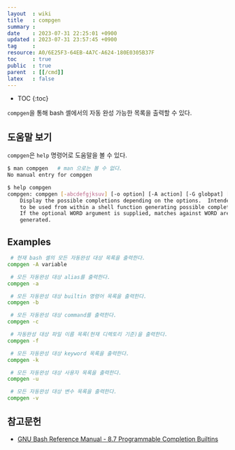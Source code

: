 ```yaml
---
layout  : wiki
title   : compgen
summary : 
date    : 2023-07-31 22:25:01 +0900
updated : 2023-07-31 23:57:45 +0900
tag     : 
resource: A0/6E25F3-64EB-4A7C-A624-180E0305B37F
toc     : true
public  : true
parent  : [[/cmd]]
latex   : false
---
```

* TOC
{:toc}

`compgen`을 통해 bash 셸에서의 자동 완성 가능한 목록을 출력할 수 있다.

## 도움말 보기

`compgen`은 `help` 명령어로 도움말을 볼 수 있다.

```bash
$ man compgen   # man 으로는 볼 수 없다.
No manual entry for compgen

$ help compgen
compgen: compgen [-abcdefgjksuv] [-o option] [-A action] [-G globpat] [-W wordlist] [-P prefix] [-S suffix] [-X filterpat] [-F function] [-C command] [word]
    Display the possible completions depending on the options.  Intended
    to be used from within a shell function generating possible completions.
    If the optional WORD argument is supplied, matches against WORD are
    generated.
```

## Examples

```bash
 # 현재 bash 셸의 모든 자동완성 대상 목록을 출력한다.
compgen -A variable

 # 모든 자동완성 대상 alias를 출력한다.
compgen -a

 # 모든 자동완성 대상 builtin 명령어 목록을 출력한다.
compgen -b

 # 모든 자동완성 대상 command를 출력한다.
compgen -c

 # 자동완성 대상 파일 이름 목록(현재 디렉토리 기준)을 출력한다.
compgen -f

 # 모든 자동완성 대상 keyword 목록을 출력한다.
compgen -k

 # 모든 자동완성 대상 사용자 목록을 출력한다.
compgen -u

 # 모든 자동완성 대상 변수 목록을 출력한다.
compgen -v
```

## 참고문헌

- [GNU Bash Reference Manual - 8.7 Programmable Completion Builtins]( https://www.gnu.org/software/bash/manual/html_node/Programmable-Completion-Builtins.html )

